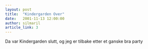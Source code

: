 ```yaml
---
layout: post
title:  "Kindergarden Over"
date:   2001-11-13 12:00:00
author: silmaril
article_link: 3
---
```

Da var Kindergarden slutt, og jeg er tilbake etter et ganske bra party

